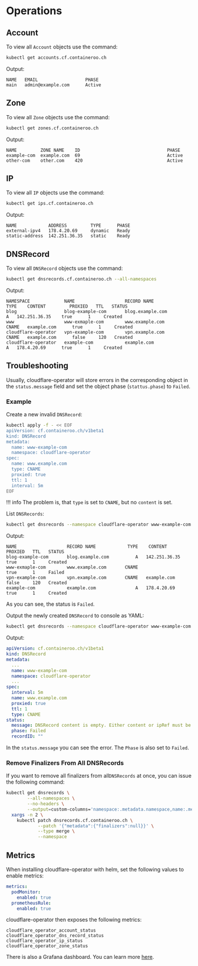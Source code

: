 # Operations

## Account

To view all `Account` objects use the command:

```bash
kubectl get accounts.cf.containeroo.ch
```

Output:

```console
NAME   EMAIL                  PHASE
main   admin@example.com      Active
```

## Zone

To view all `Zone` objects use the command:

```bash
kubectl get zones.cf.containeroo.ch
```

Output:

```console
NAME         ZONE NAME    ID                                 PHASE
example-com  example.com  69                                 Active
other-com    other.com    420                                Active
```

## IP

To view all `IP` objects use the command:

```bash
kubectl get ips.cf.containeroo.ch
```

Output:

```console
NAME            ADDRESS         TYPE      PHASE
external-ipv4   178.4.20.69     dynamic   Ready
static-address  142.251.36.35   static    Ready
```

## DNSRecord

To view all `DNSRecord` objects use the command:

```bash
kubectl get dnsrecords.cf.containeroo.ch --all-namespaces
```

Output:

```console
NAMESPACE             NAME                   RECORD NAME            TYPE    CONTENT         PROXIED   TTL   STATUS
blog                  blog-example-com       blog.example.com          A   142.251.36.35    true      1     Created
www                   www-exmaple-com        www.example.com       CNAME   example.com      true      1     Created
cloudflare-operator   vpn-example-com        vpn.example.com       CNAME   example.com      false     120   Created
cloudflare-operator   example-com            example.com               A   178.4.20.69      true      1     Created
```

## Troubleshooting

Usually, cloudflare-operator will store errors in the corresponding object in the `status.message` field and set the object phase (`stattus.phase`) to `Failed`.

### Example

Create a new invalid `DNSRecord`:

```bash
kubectl apply -f - << EOF
apiVersion: cf.containeroo.ch/v1beta1
kind: DNSRecord
metadata:
  name: www-example-com
  namespace: cloudflare-operator
spec:
  name: www.example.com
  type: CNAME
  proxied: true
  ttl: 1
  interval: 5m
EOF
```

!!! info
    The problem is, that `type` is set to `CNAME`, but no `content` is set.

List `DNSRecords`:

```bash
kubectl get dnsrecords --namespace cloudflare-operator www-example-com
```

Output:

```console hl_lines="3"
NAME                   RECORD NAME            TYPE    CONTENT         PROXIED   TTL   STATUS
blog-example-com       blog.example.com          A   142.251.36.35    true      1     Created
www-exmaple-com        www.example.com       CNAME                    true      1     Failed
vpn-example-com        vpn.example.com       CNAME   example.com      false     120   Created
example-com            example.com               A   178.4.20.69      true      1     Created
```

As you can see, the status is `Failed`.

Output the newly created `DNSRecord` to console as YAML:

```bash
kubectl get dnsrecords --namespace cloudflare-operator www-example-com -oyaml
```

Output:

```yaml hl_lines="20 21"
apiVersion: cf.containeroo.ch/v1beta1
kind: DNSRecord
metadata:
  ...
  name: www-example-com
  namespace: cloudflare-operator
  ...
spec:
  interval: 5m
  name: www.example.com
  proxied: true
  ttl: 1
  type: CNAME
status:
  message: DNSRecord content is empty. Either content or ipRef must be set
  phase: Failed
  recordID: ""
```

In the `status.message` you can see the error. The `Phase` is also set to `Failed`.

### Remove Finalizers From All DNSRecords

If you want to remove all finalizers from all`DNSRecords` at once, you can issue the following command:

```bash
kubectl get dnsrecords \
        --all-namespaces \
        --no-headers \
        --output=custom-columns='namespace:.metadata.namespace,name:.metadata.name' | \
  xargs -n 2 \
    kubectl patch dnsrecords.cf.containeroo.ch \
            --patch '{"metadata":{"finalizers":null}}' \
            --type merge \
            --namespace
```

## Metrics

When installing cloudflare-operator with helm, set the following values to enable metrics:

```yaml
metrics:
  podMonitor:
    enabled: true
  prometheusRule:
    enabled: true
```

cloudflare-operator then exposes the following metrics:

```text
cloudflare_operator_account_status
cloudflare_operator_dns_record_status
cloudflare_operator_ip_status
cloudflare_operator_zone_status
```

There is also a Grafana dashboard. You can learn more [here](/monitoring.md).
